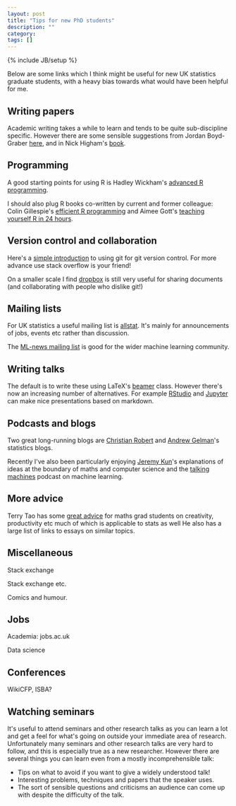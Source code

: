 ```yaml
---
layout: post
title: "Tips for new PhD students"
description: ""
category:
tags: []
---
```

{% include JB/setup %}

Below are some links which I think might be useful for new UK statistics graduate students, with a heavy bias towards what would have been helpful for me.

## Writing papers

Academic writing takes a while to learn and tends to be quite sub-discipline specific.
However there are some sensible suggestions from Jordan Boyd-Graber [here](http://www.cs.colorado.edu/~jbg/static/style.html),
and in Nick Higham's [book](http://www.maths.manchester.ac.uk/~higham/hwms/).

## Programming

A good starting points for using R is Hadley Wickham's [advanced R programming](http://adv-r.had.co.nz/).

I should also plug R books co-written by current and former colleague: Colin Gillespie's [efficient R programming](https://csgillespie.github.io/efficientR/)
and Aimee Gott's [teaching yourself R in 24 hours]( [http://www.mango-solutions.com/wp/teach-yourself-r-in-24-hours-book/).

## Version control and collaboration

Here's a [simple introduction](???) to using git for git version control.
For more advance use stack overflow is your friend!

On a smaller scale I find [dropbox](https://www.dropbox.com/) is still very useful for sharing documents (and collaborating with people who dislike git!)

## Mailing lists

For UK statistics a useful mailing list is [allstat](http://www.icse.xyz/?page_id=176).
It's mainly for announcements of jobs, events etc rather than discussion.

The [ML-news mailing list](https://groups.google.com/forum/#!forum/ml-news) is good for the wider machine learning community.

## Writing talks

The default is to write these using LaTeX's [beamer](https://en.wikipedia.org/wiki/Beamer_%28LaTeX%29) class.
However there's now an increasing number of alternatives. For example [RStudio](https://support.rstudio.com/hc/en-us/articles/200486468-Authoring-R-Presentations) and [Jupyter](???) can make nice presentations based on markdown.

## Podcasts and blogs

Two great long-running blogs are [Christian Robert](https://xianblog.wordpress.com/) and [Andrew Gelman](http://andrewgelman.com/)'s statistics blogs.

Recently I've also been particularly enjoying [Jeremy Kun](https://jeremykun.com/)'s explanations of ideas at the boundary of maths and computer science
and the [talking machines](http://www.thetalkingmachines.com/) podcast on machine learning.

## More advice

Terry Tao has some [great advice](https://terrytao.wordpress.com/career-advice/) for maths grad students on creativity, productivity etc much of which is applicable to stats as well
He also has a large list of links to essays on similar topics.

## Miscellaneous

Stack exchange

Stack exchange etc.

Comics and humour.

## Jobs

Academia: jobs.ac.uk

Data science

## Conferences

WikiCFP, ISBA?

## Watching seminars

It's useful to attend seminars and other research talks as you can learn a lot and get a feel for what's going on outside your immediate area of research.
Unfortunately many seminars and other research talks are very hard to follow, and this is especially true as a new researcher.
However there are several things you can learn even from a mostly incomprehensible talk:

* Tips on what to avoid if you want to give a widely understood talk!
* Interesting problems, techniques and papers that the speaker uses.
* The sort of sensible questions and criticisms an audience can come up with despite the difficulty of the talk.
